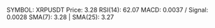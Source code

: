 SYMBOL: XRPUSDT
Price: 3.28
RSI(14): 62.07
MACD: 0.0037 / Signal: 0.0028
SMA(7): 3.28 | SMA(25): 3.27
